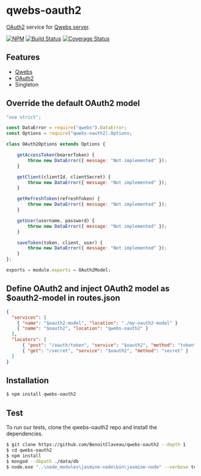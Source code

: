 # qwebs-oauth2
[OAuth2](https://github.com/oauthjs/node-oauth2-server) service for [Qwebs server](https://www.npmjs.com/package/qwebs).

 [![NPM][npm-image]][npm-url]
 [![Build Status][travis-image]][travis-url]
 [![Coverage Status][coveralls-image]][coveralls-url]

## Features

  * [Qwebs](https://www.npmjs.com/package/qwebs)
  * [OAuth2](http://oauth2-server.readthedocs.io/en/latest/api/oauth2-server.html)
  * Singleton

## Override the default OAuth2 model

```my-oauth2-model.js
"use strict";

const DataError = require("qwebs").DataError;
const Options = require("qwebs-oauth2).Options;

class OAuth2Options extends Options {

    getAccessToken(bearerToken) {
        throw new DataError({ message: "Not implemented" });
    }

    getClient(clientId, clientSecret) {
        throw new DataError({ message: "Not implemented" });
    }

    getRefreshToken(refreshToken) {
        throw new DataError({ message: "Not implemented" });
    }

    getUser(username, password) {
        throw new DataError({ message: "Not implemented" });
    }

    saveToken(token, client, user) {
        throw new DataError({ message: "Not implemented" });
    }
};

exports = module.exports = OAuth2Model;
```

## Define OAuth2 and inject OAuth2 model as $oauth2-model in routes.json

```routes.json
{
  "services": [
    { "name": "$oauth2-model", "location": "./my-oauth2-model" }
    { "name": "$oauth2", "location": "qwebs-oauth2" }
  ],
  "locators": [
      { "post": "/oauth/token", "service": "$oauth2", "method": "token" };
      { "get": "/secret", "service": "$oauth2", "method": "secret" }
  ]
}
```

## Installation

```bash
$ npm install qwebs-oauth2
```

## Test

To run our tests, clone the qwebs-oauth2 repo and install the dependencies.

```bash
$ git clone https://github.com/BenoitClaveau/qwebs-oauth2 --depth 1
$ cd qwebs-oauth2
$ npm install
$ mongod --dbpath ./data/db
$ node.exe "..\node_modules\jasmine-node\bin\jasmine-node" --verbose tests
```

[npm-image]: https://img.shields.io/npm/v/qwebs-oauth2.svg
[npm-url]: https://npmjs.org/package/qwebs-oauth2
[travis-image]: https://travis-ci.org/BenoitClaveau/qwebs-oauth2.svg?branch=master
[travis-url]: https://travis-ci.org/BenoitClaveau/qwebs-oauth2
[coveralls-image]: https://coveralls.io/repos/BenoitClaveau/qwebs-oauth2/badge.svg?branch=master&service=github
[coveralls-url]: https://coveralls.io/github/BenoitClaveau/qwebs-oauth2?branch=master
